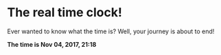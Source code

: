 # The real time clock!

Ever wanted to know what the time is? Well, your journey is about to end!

**The time is Nov 04, 2017, 21:18**